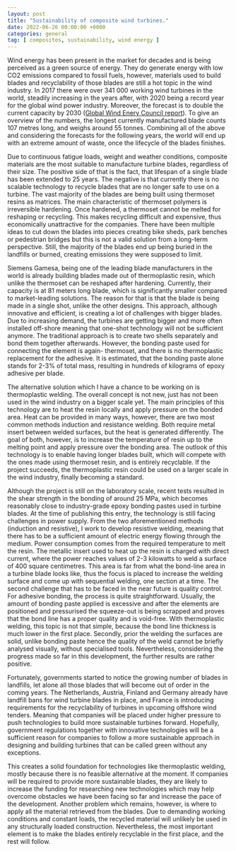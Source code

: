 ```yaml
---
layout: post
title: "Sustainability of composite wind turbines."
date: 2022-06-26 00:00:00 +0000
categories: general
tag: [ composites, sustainability, wind energy ]
---
```


Wind energy has been present in the market for decades and is being perceived as a green source of energy.
They do generate energy with low CO2 emissions compared to fossil fuels, however, materials used to build blades and
recyclability
of those blades are still a hot topic in the wind industry. In 2017 there were over 341 000 working wind turbines in the
world,
steadily increasing in the years after, with 2020 being a record year for the global wind power industry. Moreover, the
forecast
is to double the current capacity by
2030 (<a href="https://gwec.net/global-wind-report-2022/" target="_blank" rel="noopener">Global Wind Enery Council
report</a>).
To give an overview of the numbers, the longest currently manufactured blade counts 107 metres long, and weighs around
55 tonnes.
Combining all of the above and considering the forecasts for the following years, the world will end up with an extreme
amount of waste,
once the lifecycle of the blades finishes.

Due to continuous fatigue loads, weight and weather conditions,
composite materials are the most suitable to manufacture turbine blades, regardless of their size.
The positive side of that is the fact, that lifespan of a single blade has been extended to 25 years.
The negative is that currently there is no scalable technology to recycle blades that are no longer safe to use on a
turbine.
The vast majority of the blades are being built using thermoset resins as matrices.
The main characteristic of thermoset polymers is irreversible hardening.
Once hardened, a thermoset cannot be melted for reshaping or recycling. This makes recycling difficult and expensive,
thus economically unattractive for the companies. There have been multiple ideas to cut down the blades into
pieces creating bike sheds, park benches or pedestrian bridges but this is not a valid solution from a long-term
perspective.
Still, the majority of the blades end up being buried in the landfills or burned, creating emissions they were supposed
to limit.

Siemens Gamesa, being one of the leading blade manufacturers in the world is already building blades made out of
thermoplastic resin,
which unlike the thermoset can be reshaped after hardening. Currently, their capacity is at 81 meters long blade,
which is significantly smaller compared to market-leading solutions. The reason for that is that the blade is being
made in a single shot, unlike the other designs. This approach, although innovative and efficient, is creating a lot of
challenges with bigger blades. Due to increasing demand, the turbines are getting bigger and more often installed
off-shore
meaning that one-shot technology will not be sufficient anymore.
The traditional approach is to create two shells separately and bond them together afterwards.
However, the bonding paste used for connecting the element is again- thermoset, and there is no thermoplastic
replacement
for the adhesive. It is estimated, that the bonding paste alone stands for 2-3% of total mass, resulting in hundreds of
kilograms
of epoxy adhesive per blade.

The alternative solution which I have a chance to be working on is thermoplastic welding.
The overall concept is not new, just has not been used in the wind industry on a bigger scale yet.
The main principles of this technology are to heat the resin locally and apply pressure on the bonded area.
Heat can be provided in many ways, however, there are two most common methods induction and resistance welding.
Both require metal insert between welded surfaces, but the heat is generated differently. The goal of both, however,
is to increase the temperature of resin up to the melting point and apply pressure over the bonding area.
The outlook of this technology is to enable having longer blades built, which will compete with the ones made using
thermoset resin, and is entirely recyclable. If the project succeeds, the thermoplastic resin could be used on a larger
scale in the wind industry, finally becoming a standard.

Although the project is still on the laboratory scale, recent tests resulted in the shear strength in the bonding of
around 25 MPa, which becomes reasonably close to industry-grade epoxy bonding pastes used in turbine blades.
At the time of publishing this entry, the technology is still facing challenges in power supply. From the two
aforementioned methods (induction and resistive), I work to develop resistive welding, meaning that there has
to be a sufficient amount of electric energy flowing through the medium. Power consumption comes from the required
temperature to melt the resin. The metallic insert used to heat up the resin is charged with direct current, where the
power
reaches values of 2-3 kilowatts to weld a surface of 400 square centimetres.
This area is far from what the bond-line area in a turbine blade looks like, thus the focus is placed to increase the
welding surface and come up with sequential welding, one section at a time.
The second challenge that has to be faced in the near future is quality control.
For adhesive bonding, the process is quite straightforward. Usually, the amount of bonding paste applied is
excessive and after the elements are positioned and pressurised the squeeze-out is being scrapped and proves that
the bond line has a proper quality and is void-free. With thermoplastic welding, this topic is not that simple,
because the bond line thickness is much lower in the first place. Secondly, prior the welding the surfaces are solid,
unlike bonding paste hence the quality of the weld cannot be briefly analysed visually, without specialised tools.
Nevertheless, considering the progress made so far in this development, the further results are rather positive.

Fortunately, governments started to notice the growing number of blades in landfills,
let alone all those blades that will become out of order in the coming years.
The Netherlands, Austria, Finland and Germany already have landfill bans for wind turbine blades in place,
and France is introducing requirements for the recyclability of turbines in upcoming offshore wind tenders.
Meaning that companies will be placed under higher pressure to push technologies to build more sustainable turbines
forward.
Hopefully, government regulations together with innovative technologies will be a sufficient reason for
companies to follow a more sustainable approach in designing and building turbines that can be called green without any
exceptions.

This creates a solid foundation for technologies like thermoplastic welding, mostly because there is
no feasible alternative at the moment. If companies will be required to provide more sustainable blades,
they are likely to increase the funding for researching new technologies which may help overcome obstacles
we have been facing so far and increase the pace of the development. Another problem which remains, however,
is where to apply all the material retrieved from the blades. Due to demanding working conditions and constant loads,
the recycled material will unlikely be used in any structurally loaded construction. Nevertheless, the most important
element is to make the blades entirely recyclable in the first place, and the rest will follow.
